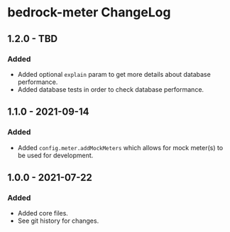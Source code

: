 # bedrock-meter ChangeLog

## 1.2.0 - TBD

### Added
- Added optional `explain` param to get more details about database performance.
- Added database tests in order to check database performance.

## 1.1.0 - 2021-09-14

### Added
- Added `config.meter.addMockMeters` which allows for mock meter(s) to be used
  for development.

## 1.0.0 - 2021-07-22

### Added
- Added core files.
- See git history for changes.
